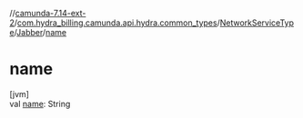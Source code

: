 //[camunda-7.14-ext-2](../../../../index.md)/[com.hydra_billing.camunda.api.hydra.common_types](../../index.md)/[NetworkServiceType](../index.md)/[Jabber](index.md)/[name](name.md)

# name

[jvm]\
val [name](name.md): String
